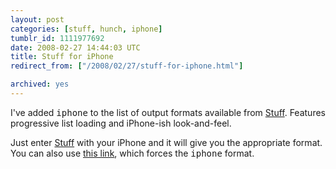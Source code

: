 ```yaml
---
layout: post
categories: [stuff, hunch, iphone]
tumblr_id: 1111977692  
date: 2008-02-27 14:44:03 UTC
title: Stuff for iPhone
redirect_from: ["/2008/02/27/stuff-for-iphone.html"]

archived: yes
---
```


<a href="http://hunch.se/stuff/"><img src='/attachments/2008/02/dsc01357-s.jpg' alt='' align="right" class="right" /></a>I've added <tt>iphone</tt> to the list of output formats available from <a href="http://hunch.se/stuff/">Stuff</a>. Features progressive list loading and iPhone-ish look-and-feel.

Just enter <a href="http://hunch.se/stuff/">Stuff</a> with your iPhone and it will give you the appropriate format. You can also use <a href="http://hunch.se/stuff/?format=iphone">this link</a>, which forces the <tt>iphone</tt> format.
